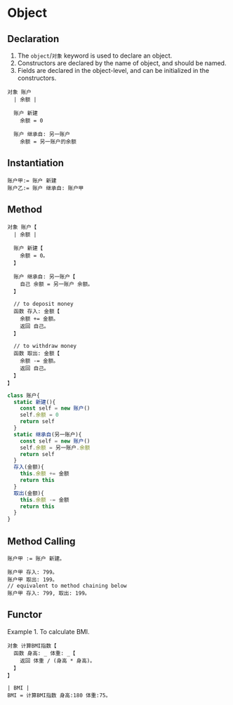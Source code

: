 # Object

## Declaration

1. The `object`/`对象` keyword is used to declare an object.
2. Constructors are declared by the name of object, and should be named.
3. Fields are declared in the object-level, and can be initialized in the constructors.

```
对象 账户
  | 余额 |
  
  账户 新建
    余额 = 0
  
  账户 继承自: 另一账户
    余额 = 另一账户的余额
```

## Instantiation

```
账户甲:= 账户 新建
账户乙:= 账户 继承自: 账户甲
```

## Method

```
对象 账户【
  | 余额 |

  账户 新建【
    余额 = 0。
  】

  账户 继承自: 另一账户【
    自己 余额 = 另一账户 余额。
  】

  // to deposit money
  函数 存入: 金额【
    余额 += 金额。
    返回 自己。
  】
   
  // to withdraw money
  函数 取出: 金额【
    余额 -= 金额。
    返回 自己。
  】
】
```

```js
class 账户{
  static 新建(){
    const self = new 账户()
    self.余额 = 0
    return self
  }
  static 继承自(另一账户){
    const self = new 账户()
    self.余额 = 另一账户.余额
    return self
  }
  存入(金额){
    this.余额 += 金额
    return this
  }
  取出(金额){
    this.余额 -= 金额
    return this
  }
}
```

## Method Calling

```
账户甲 := 账户 新建。

账户甲 存入: 799。
账户甲 取出: 199。
// equivalent to method chaining below
账户甲 存入: 799, 取出: 199。
```

## Functor

Example 1. To calculate BMI.

```
对象 计算BMI指数【
  函数 身高: _ 体重: _【
    返回 体重 / (身高 * 身高)。
  】
】

| BMI |
BMI = 计算BMI指数 身高:180 体重:75。
```
